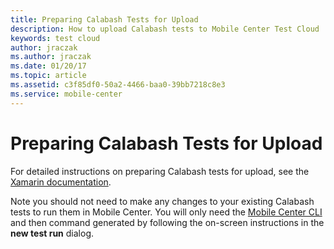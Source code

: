 ```yaml
---
title: Preparing Calabash Tests for Upload
description: How to upload Calabash tests to Mobile Center Test Cloud
keywords: test cloud
author: jraczak
ms.author: jraczak
ms.date: 01/20/17
ms.topic: article
ms.assetid: c3f85df0-50a2-4466-baa0-39bb7218c8e3
ms.service: mobile-center
---
```


# Preparing Calabash Tests for Upload

For detailed instructions on preparing Calabash tests for upload, see the
[Xamarin documentation](https://developer.xamarin.com/guides/testcloud/calabash/).

Note you should not need to make any changes to your existing Calabash tests to run them in Mobile Center.
You will only need the [Mobile Center CLI](/cli/index.md) and then command generated by
following the on-screen instructions in the **new test run** dialog.
